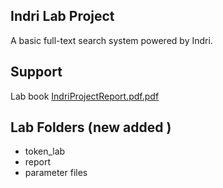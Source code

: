 ## Indri Lab Project

A basic full-text search system powered by Indri.

## Support

Lab book [IndriProjectReport.pdf.pdf](/report/IndriProjectReport.pdf)

## Lab Folders (new added )

* token_lab
* report
* parameter files